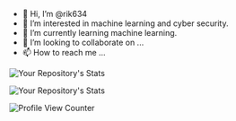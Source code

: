 - 👋 Hi, I’m @rik634
- 👀 I’m interested in machine learning and cyber security.
- 🌱 I’m currently learning machine learning.
- 💞️ I’m looking to collaborate on ...
- 📫 How to reach me ...

<!---
rik634/rik634 is a ✨ special ✨ repository because its `README.md` (this file) appears on your GitHub profile.
You can click the Preview link to take a look at your changes.
--->

![Your Repository's Stats](https://github-readme-stats.vercel.app/api?username=rik634&show_icons=true)

![Your Repository's Stats](https://github-readme-stats.vercel.app/api/top-langs/?username=rik634&theme=blue-green)

![Profile View Counter](https://komarev.com/ghpvc/?username=rik634)
